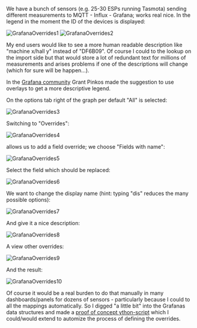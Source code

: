 We have a bunch of sensors (e.g. 25-30 ESPs running Tasmota) sending different measurements to MQTT - Influx - Grafana; works real nice. In the legend in the moment the ID of the devices is displayed:

![GrafanaOverrides1](https://user-images.githubusercontent.com/7942032/153693925-8a8c5482-2929-4fbf-b1c9-5a6787cce99b.png)
![GrafanaOverrides2](https://user-images.githubusercontent.com/7942032/153693926-11479822-3616-48e1-b715-c1b51bbbaebb.png)

My end users would like to see a more human readable description like "machine x/hall y" instead of "DF6B09". Of course I could to the lookup on the import side but that would store a lot of redundant text for millions of measurements and arises problems if one of the descriptions will change (which for sure will be happen…).

In the [Grafana community](https://community.grafana.com/t/lookup-of-device-ids-for-legend/60401) Grant Pinkos made the suggestion to use overlays to get a more descriptive legend.

On the options tab right of the graph per default "All" is selected:

![GrafanaOverrides3](https://user-images.githubusercontent.com/7942032/153693927-74772f5d-40a0-4b6f-a886-8e454264ea44.png)

Switching to "Overrides":

![GrafanaOverrides4](https://user-images.githubusercontent.com/7942032/153693928-1d6bc897-ddf1-411a-a903-6238a21e9ee8.png)

allows us to add a field override; we choose "Fields with name":

![GrafanaOverrides5](https://user-images.githubusercontent.com/7942032/153693929-1baadade-5257-4d44-a32c-d98037e3f967.png)

Select the field which should be replaced:

![GrafanaOverrides6](https://user-images.githubusercontent.com/7942032/153693930-bd021491-79eb-4a25-b81f-01e84dcf14ef.png)

We want to change the display name (hint: typing "dis" reduces the many possible options):

![GrafanaOverrides7](https://user-images.githubusercontent.com/7942032/153694156-8aadfac0-bfcb-4a1d-a178-73625633a27a.png)

And give it a nice description:

![GrafanaOverrides8](https://user-images.githubusercontent.com/7942032/153693936-c69939e2-6737-43a3-9ad7-7ce99f411c24.png)

A view other overrides:

![GrafanaOverrides9](https://user-images.githubusercontent.com/7942032/153693938-f839f4df-243f-45e0-8bd6-8694875c1656.png)

And the result:

![GrafanaOverrides10](https://user-images.githubusercontent.com/7942032/153693939-27e48370-f7b7-4fcf-8391-52632851dd2f.png)

Of course it would be a real burden to do that manually in many dashboards/panels for dozens of sensors - particularly because I could to all the mappings automatically. So I digged "a little bit" into the Grafanas data structures and made a [proof of concept ython-script](https://github.com/msedv/Grafana/blob/main/parsegrafana.py) which I could/would extend to automize the process of defining the overrides.
